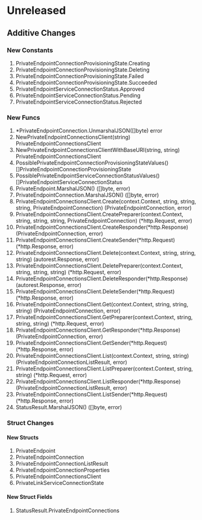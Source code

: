 # Unreleased

## Additive Changes

### New Constants

1. PrivateEndpointConnectionProvisioningState.Creating
1. PrivateEndpointConnectionProvisioningState.Deleting
1. PrivateEndpointConnectionProvisioningState.Failed
1. PrivateEndpointConnectionProvisioningState.Succeeded
1. PrivateEndpointServiceConnectionStatus.Approved
1. PrivateEndpointServiceConnectionStatus.Pending
1. PrivateEndpointServiceConnectionStatus.Rejected

### New Funcs

1. *PrivateEndpointConnection.UnmarshalJSON([]byte) error
1. NewPrivateEndpointConnectionsClient(string) PrivateEndpointConnectionsClient
1. NewPrivateEndpointConnectionsClientWithBaseURI(string, string) PrivateEndpointConnectionsClient
1. PossiblePrivateEndpointConnectionProvisioningStateValues() []PrivateEndpointConnectionProvisioningState
1. PossiblePrivateEndpointServiceConnectionStatusValues() []PrivateEndpointServiceConnectionStatus
1. PrivateEndpoint.MarshalJSON() ([]byte, error)
1. PrivateEndpointConnection.MarshalJSON() ([]byte, error)
1. PrivateEndpointConnectionsClient.Create(context.Context, string, string, string, PrivateEndpointConnection) (PrivateEndpointConnection, error)
1. PrivateEndpointConnectionsClient.CreatePreparer(context.Context, string, string, string, PrivateEndpointConnection) (*http.Request, error)
1. PrivateEndpointConnectionsClient.CreateResponder(*http.Response) (PrivateEndpointConnection, error)
1. PrivateEndpointConnectionsClient.CreateSender(*http.Request) (*http.Response, error)
1. PrivateEndpointConnectionsClient.Delete(context.Context, string, string, string) (autorest.Response, error)
1. PrivateEndpointConnectionsClient.DeletePreparer(context.Context, string, string, string) (*http.Request, error)
1. PrivateEndpointConnectionsClient.DeleteResponder(*http.Response) (autorest.Response, error)
1. PrivateEndpointConnectionsClient.DeleteSender(*http.Request) (*http.Response, error)
1. PrivateEndpointConnectionsClient.Get(context.Context, string, string, string) (PrivateEndpointConnection, error)
1. PrivateEndpointConnectionsClient.GetPreparer(context.Context, string, string, string) (*http.Request, error)
1. PrivateEndpointConnectionsClient.GetResponder(*http.Response) (PrivateEndpointConnection, error)
1. PrivateEndpointConnectionsClient.GetSender(*http.Request) (*http.Response, error)
1. PrivateEndpointConnectionsClient.List(context.Context, string, string) (PrivateEndpointConnectionListResult, error)
1. PrivateEndpointConnectionsClient.ListPreparer(context.Context, string, string) (*http.Request, error)
1. PrivateEndpointConnectionsClient.ListResponder(*http.Response) (PrivateEndpointConnectionListResult, error)
1. PrivateEndpointConnectionsClient.ListSender(*http.Request) (*http.Response, error)
1. StatusResult.MarshalJSON() ([]byte, error)

### Struct Changes

#### New Structs

1. PrivateEndpoint
1. PrivateEndpointConnection
1. PrivateEndpointConnectionListResult
1. PrivateEndpointConnectionProperties
1. PrivateEndpointConnectionsClient
1. PrivateLinkServiceConnectionState

#### New Struct Fields

1. StatusResult.PrivateEndpointConnections
